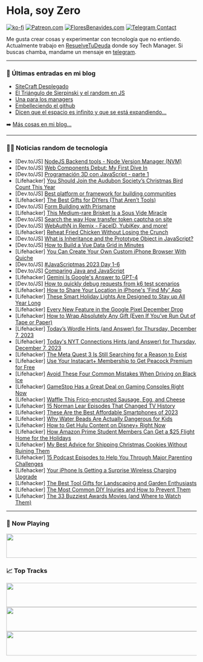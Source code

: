 # Hola, soy Zero

[![ko-fi](https://ko-fi.com/img/githubbutton_sm.svg)](https://ko-fi.com/J3J4N0LUK)
[![Patreon.com](https://img.shields.io/endpoint.svg?url=https%3A%2F%2Fshieldsio-patreon.vercel.app%2Fapi%3Fusername%3Dzerodragon%26type%3Dpatrons&style=for-the-badge)](https://patreon.com/zerodragon)
[![FloresBenavides.com](https://img.shields.io/website?down_message=oops&label=MiBlog&style=for-the-badge&up_message=online&url=https%3A%2F%2Ffloresbenavides.com)](https://floresbenavides.com)
[![Telegram Contact](https://img.shields.io/badge/escr%C3%ADbeme-ZeroDragon-%2326A5E4?style=for-the-badge&logo=telegram)](https://t.me/zerodragon)

Me gusta crear cosas y experimentar con tecnología que no entiendo.
Actualmente trabajo en [ResuelveTuDeuda](http://github.com/resuelve) donde soy Tech Manager.
Si buscas chamba, mandame un mensaje en [telegram](https://t.me/zerodragon).

---

### 📕 Últimas entradas en mi blog
<!-- BLOG-POST-LIST:START -->
- [SiteCraft Desplegado](https://floresbenavides.com/sitecraft-desplegado/)
- [El Triángulo de Sierpinski y el random en JS](https://floresbenavides.com/el-triangulo-de-sierpinski-y-el-random-en-js/)
- [Una para los managers](https://floresbenavides.com/una-para-los-managers/)
- [Embelleciendo el github](https://floresbenavides.com/embelleciendo-el-github/)
- [Dicen que el espacio es infinito y que se está expandiendo…](https://floresbenavides.com/dicen-que-el-espacio-es-infinito-y-que-se-esta-expandiendo/)
<!-- BLOG-POST-LIST:END -->

➡️ [Más cosas en mi blog...](https://floresbenavides.com)

---

### 👨‍💻 Noticias random de tecnología
<!-- TECH-POSTS:START -->
- [Dev.to/JS] [NodeJS Backend tools - Node Version Manager &lpar;NVM&rpar;](https://dev.to/thebridge2/nodejs-backend-tools-node-version-manager-nvm-116g)
- [Dev.to/JS] [Web Components Debut: My First Dive In](https://dev.to/nyruchi/web-components-debut-my-first-dive-in-18ga)
- [Dev.to/JS] [Programación 3D con JavaScript - parte 1](https://dev.to/javascriptchile/programacion-3d-con-javascript-parte-1-2k95)
- [Lifehacker] [You Should Join the Audubon Society’s Christmas Bird Count This Year](https://lifehacker.com/science/join-audubon-society-christmas-bird-count)
- [Dev.to/JS] [Best platform or framework for building communities](https://dev.to/ymc814z_thdgit/best-platform-or-framework-for-building-communities-4ehe)
- [Lifehacker] [The Best Gifts for DIYers &lpar;That Aren’t Tools&rpar;](https://lifehacker.com/home/best-gifts-for-diyers-that-are-not-tools)
- [Dev.to/JS] [Form Building with Prismane](https://dev.to/prismaneui/form-building-with-prismane-32d3)
- [Lifehacker] [This Medium-rare Brisket Is a Sous Vide Miracle](https://lifehacker.com/food-drink/medium-rare-brisket-sous-vide-recipe)
- [Dev.to/JS] [Search the way How transfer token captcha on site](https://dev.to/pbadicean/search-the-way-how-transfer-token-captcha-on-site-4406)
- [Dev.to/JS] [WebAuthN in Remix - FaceID, YubiKey, and more!](https://dev.to/rametta/webauthn-in-remix-faceid-yubikey-and-more-5en)
- [Lifehacker] [Reheat Fried Chicken Without Losing the Crunch](https://lifehacker.com/food-drink/reheat-fried-chicken)
- [Dev.to/JS] [What is Inheritance and the Prototype Object in JavaScript?](https://dev.to/justmrkhan/what-is-inheritance-and-the-prototype-object-in-javascript-1jb9)
- [Dev.to/JS] [How to Build a Vue Data Grid in Minutes](https://dev.to/mescius/how-to-build-a-vue-data-grid-in-minutes-4dej)
- [Lifehacker] [You Can Create Your Own Custom iPhone Browser With Quiche](https://lifehacker.com/tech/custom-iphone-browser-quiche)
- [Dev.to/JS] [#JavaScriptmas 2023 Day 1-6](https://dev.to/aishwaryamali24/javascriptmas-2023-day-1-6-3m15)
- [Dev.to/JS] [Comparing Java and JavaScript](https://dev.to/saandre0217/comparing-java-and-javascript-4mi6)
- [Lifehacker] [Gemini Is Google&#39;s Answer to GPT-4](https://lifehacker.com/tech/google-gemini-and-openai-gpt-4)
- [Dev.to/JS] [How to quickly debug requests from k6 test scenarios](https://dev.to/gpiechnik/how-to-quickly-debug-requests-from-k6-test-scenarios-4id3)
- [Lifehacker] [How to Share Your Location in iPhone&#39;s &#39;Find My&#39; App](https://lifehacker.com/tech/how-to-share-location-iphone)
- [Lifehacker] [These Smart Holiday Lights Are Designed to Stay up All Year Long](https://lifehacker.com/tech/govee-permanent-outdoor-lights-pro-review)
- [Lifehacker] [Every New Feature in the Google Pixel December Drop](https://lifehacker.com/tech/december-feature-drop-for-pixel-phones)
- [Lifehacker] [How to Wrap Absolutely Any Gift &lpar;Even If You’ve Run Out of Tape or Paper&rpar;](https://lifehacker.com/home/gift-wrapping-for-holidays)
- [Lifehacker] [Today’s Wordle Hints &lpar;and Answer&rpar; for Thursday, December 7, 2023](https://lifehacker.com/entertainment/wordle-answer-today-december-7-2023)
- [Lifehacker] [Today&#39;s NYT Connections Hints &lpar;and Answer&rpar; for Thursday, December 7, 2023](https://lifehacker.com/entertainment/nyt-connections-answer-today-december-7-2023)
- [Lifehacker] [The Meta Quest 3 Is Still Searching for a Reason to Exist](https://lifehacker.com/tech/meta-quest-3-review-still-searching-for-a-reason-to-exist)
- [Lifehacker] [Use Your Instacart+ Membership to Get Peacock Premium for Free](https://lifehacker.com/entertainment/free-peacock-premium-instacart-membership)
- [Lifehacker] [Avoid These Four Common Mistakes When Driving on Black Ice](https://lifehacker.com/travel/black-ice-driving-tips-and-mistakes)
- [Lifehacker] [GameStop Has a Great Deal on Gaming Consoles Right Now](https://lifehacker.com/entertainment/gamestop-deal-ps5-xbox-nintendo-switch)
- [Lifehacker] [Waffle This Frico-encrusted Sausage, Egg, and Cheese](https://lifehacker.com/food-drink/frico-encrusted-sausage-egg-and-cheese-waffle-sandwich)
- [Lifehacker] [15 Norman Lear Episodes That Changed TV History](https://lifehacker.com/15-norman-lear-episodes-that-changed-tv-history-1849337456)
- [Lifehacker] [These Are the Best Affordable Smartphones of 2023](https://lifehacker.com/tech/the-best-affordable-smartphones-2023)
- [Lifehacker] [Why Water Beads Are Actually Dangerous for Kids](https://lifehacker.com/family/why-water-beads-are-dangerous-for-kids)
- [Lifehacker] [How to Get Hulu Content on Disney+ Right Now](https://lifehacker.com/entertainment/hulu-on-disney-plus)
- [Lifehacker] [How Amazon Prime Student Members Can Get a $25 Flight Home for the Holidays](https://lifehacker.com/travel/amazon-prime-student-25-dollar-holiday-flights-giveaway)
- [Lifehacker] [My Best Advice for Shipping Christmas Cookies Without Ruining Them](https://lifehacker.com/food-drink/best-ways-to-ship-cookies)
- [Lifehacker] [15 Podcast Episodes to Help You Through Major Parenting Challenges](https://lifehacker.com/family/the-best-parenting-podcast-episodes-for-every-milestone)
- [Lifehacker] [Your iPhone Is Getting a Surprise Wireless Charging Upgrade](https://lifehacker.com/tech/your-iphone-is-getting-qi2-compatible-charging)
- [Lifehacker] [The Best Tool Gifts for Landscaping and Garden Enthusiasts](https://lifehacker.com/home/best-tool-gifts-for-landscaping-and-garden-enthusiasts)
- [Lifehacker] [The Most Common DIY Injuries and How to Prevent Them](https://lifehacker.com/home/avoid-these-common-diy-injuries)
- [Lifehacker] [The 33 Buzziest Awards Movies &lpar;and Where to Watch Them&rpar;](https://lifehacker.com/entertainment/best-awards-movies)<!-- TECH-POSTS:END -->

---

### 🎵 Now Playing
<a href="https://spotify-now-playing-dun.vercel.app/now-playing?open"><img src="https://spotify-now-playing-dun.vercel.app/now-playing" width="540" height="64"></a>

### 📈 Top Tracks
<a href="https://spotify-now-playing-dun.vercel.app/top-tracks?i=1&open"><img src="https://spotify-now-playing-dun.vercel.app/top-tracks?i=1" width="540" height="64"></a>
<a href="https://spotify-now-playing-dun.vercel.app/top-tracks?i=2&open"><img src="https://spotify-now-playing-dun.vercel.app/top-tracks?i=2" width="540" height="64"></a>
<a href="https://spotify-now-playing-dun.vercel.app/top-tracks?i=3&open"><img src="https://spotify-now-playing-dun.vercel.app/top-tracks?i=3" width="540" height="64"></a>

